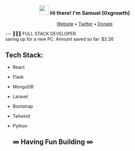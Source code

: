 <!-- Heading -->
<h3 align="center"><img src = "https://raw.githubusercontent.com/MartinHeinz/MartinHeinz/master/wave.gif" width = 30px> Hi there! I'm Samuel (0xgrowth)</h3>

<!-- Profile Views -->



<p align="center">
  <a href="https://www.0xgrowth.netlify.app">Website</a> •
  <a href="https://twitter.com/0x_growth">Twitter</a>
 • 
<a href="https://link.trustwallet.com/send?coin=20000714&address=0x9Ab0bC96F06f941c320Ed762EF37c8A0EC00Fa2F&token_id=0x55d398326f99059fF775485246999027B3197955">Donate</a></p>

 <!-- About section -->

--- 👨🏽‍💻 FULL STACK DEVELOPER
<br>
saving up for a new PC. Amount saved so far: $2.26

## Tech Stack:
- React
- Flask
- MongoDB
- Laravel
- Bootstrap
- Tailwind
- Python

   
   ## ∞ Having Fun Building ∞

